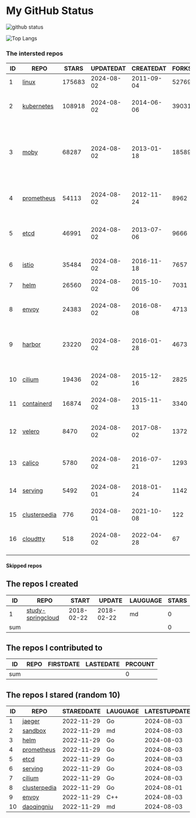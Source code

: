 # My GitHub Status

<img src="https://github-readme-stats-1.yihong0618.vercel.app/api?username=daoqingniu&show_icons=true&&&hide_title=true&count_private=true" alt="github status" />

![Top Langs](https://github-readme-stats-1.yihong0618.vercel.app/api/top-langs/?username=daoqingniu&layout=compact)

<!--START_SECTION:github_repos-->
### The intersted repos
| ID |                              REPO                               | STARS  | UPDATEDAT  | CREATEDAT  | FORKSCOUNT |                                                DESCRIPTIONS                                                |
|----|-----------------------------------------------------------------|--------|------------|------------|------------|------------------------------------------------------------------------------------------------------------|
|  1 | [linux](https://github.com/torvalds/linux)                      | 175683 | 2024-08-02 | 2011-09-04 |      52769 | Linux kernel source tree                                                                                   |
|  2 | [kubernetes](https://github.com/kubernetes/kubernetes)          | 108918 | 2024-08-02 | 2014-06-06 |      39031 | Production-Grade Container Scheduling and Management                                                       |
|  3 | [moby](https://github.com/moby/moby)                            |  68287 | 2024-08-02 | 2013-01-18 |      18589 | The Moby Project - a collaborative project for the container ecosystem to assemble container-based systems |
|  4 | [prometheus](https://github.com/prometheus/prometheus)          |  54113 | 2024-08-02 | 2012-11-24 |       8962 | The Prometheus monitoring system and time series database.                                                 |
|  5 | [etcd](https://github.com/etcd-io/etcd)                         |  46991 | 2024-08-02 | 2013-07-06 |       9666 | Distributed reliable key-value store for the most critical data of a distributed system                    |
|  6 | [istio](https://github.com/istio/istio)                         |  35484 | 2024-08-02 | 2016-11-18 |       7657 | Connect, secure, control, and observe services.                                                            |
|  7 | [helm](https://github.com/helm/helm)                            |  26560 | 2024-08-02 | 2015-10-06 |       7031 | The Kubernetes Package Manager                                                                             |
|  8 | [envoy](https://github.com/envoyproxy/envoy)                    |  24383 | 2024-08-02 | 2016-08-08 |       4713 | Cloud-native high-performance edge/middle/service proxy                                                    |
|  9 | [harbor](https://github.com/goharbor/harbor)                    |  23220 | 2024-08-02 | 2016-01-28 |       4673 | An open source trusted cloud native registry project that stores, signs, and scans content.                |
| 10 | [cilium](https://github.com/cilium/cilium)                      |  19436 | 2024-08-02 | 2015-12-16 |       2825 | eBPF-based Networking, Security, and Observability                                                         |
| 11 | [containerd](https://github.com/containerd/containerd)          |  16874 | 2024-08-02 | 2015-11-13 |       3340 | An open and reliable container runtime                                                                     |
| 12 | [velero](https://github.com/vmware-tanzu/velero)                |   8470 | 2024-08-02 | 2017-08-02 |       1372 | Backup and migrate Kubernetes applications and their persistent volumes                                    |
| 13 | [calico](https://github.com/projectcalico/calico)               |   5780 | 2024-08-02 | 2016-07-21 |       1293 | Cloud native networking and network security                                                               |
| 14 | [serving](https://github.com/knative/serving)                   |   5492 | 2024-08-01 | 2018-01-24 |       1142 | Kubernetes-based, scale-to-zero, request-driven compute                                                    |
| 15 | [clusterpedia](https://github.com/clusterpedia-io/clusterpedia) |    776 | 2024-08-01 | 2021-10-08 |        122 | The Encyclopedia of Kubernetes clusters                                                                    |
| 16 | [cloudtty](https://github.com/cloudtty/cloudtty)                |    518 | 2024-08-02 | 2022-04-28 |         67 | A Friendly Kubernetes CloudShell (Web Terminal) !                                                          |



#### Skipped repos
<!--END_SECTION:github_repos-->

<!--START_SECTION:my_github-->
## The repos I created
| ID  |                                 REPO                                 |   START    |   UPDATE   | LAUGUAGE | STARS |
|-----|----------------------------------------------------------------------|------------|------------|----------|-------|
|   1 | [study-springcloud](https://github.com/daoqingniu/study-springcloud) | 2018-02-22 | 2018-02-22 | md       |     0 |
| sum |                                                                      |            |            |          |     0 |

## The repos I contributed to
| ID  | REPO | FIRSTDATE | LASTEDATE | PRCOUNT |
|-----|------|-----------|-----------|---------|
| sum |      |           |           |       0 |

## The repos I stared (random 10)
| ID |                              REPO                               | STAREDDATE | LAUGUAGE | LATESTUPDATE |
|----|-----------------------------------------------------------------|------------|----------|--------------|
|  1 | [jaeger](https://github.com/jaegertracing/jaeger)               | 2022-11-29 | Go       | 2024-08-03   |
|  2 | [sandbox](https://github.com/cncf/sandbox)                      | 2022-11-29 | md       | 2024-08-03   |
|  3 | [helm](https://github.com/helm/helm)                            | 2022-11-29 | Go       | 2024-08-03   |
|  4 | [prometheus](https://github.com/prometheus/prometheus)          | 2022-11-29 | Go       | 2024-08-03   |
|  5 | [etcd](https://github.com/etcd-io/etcd)                         | 2022-11-29 | Go       | 2024-08-03   |
|  6 | [serving](https://github.com/knative/serving)                   | 2022-11-29 | Go       | 2024-08-03   |
|  7 | [cilium](https://github.com/cilium/cilium)                      | 2022-11-29 | Go       | 2024-08-03   |
|  8 | [clusterpedia](https://github.com/clusterpedia-io/clusterpedia) | 2022-11-29 | Go       | 2024-08-01   |
|  9 | [envoy](https://github.com/envoyproxy/envoy)                    | 2022-11-29 | C++      | 2024-08-03   |
| 10 | [daoqingniu](https://github.com/daoqingniu/daoqingniu)          | 2022-11-29 | md       | 2024-08-03   |

<!--END_SECTION:my_github-->
